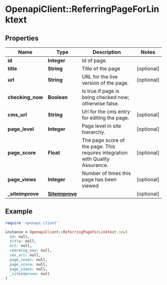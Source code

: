 # OpenapiClient::ReferringPageForLinktext

## Properties

| Name | Type | Description | Notes |
| ---- | ---- | ----------- | ----- |
| **id** | **Integer** | Id of page. |  |
| **title** | **String** | Title of the page | [optional] |
| **url** | **String** | URL for the live version of the page. | [optional] |
| **checking_now** | **Boolean** | Is true if page is being checked now; otherwise false. |  |
| **cms_url** | **String** | Url for the cms entry for editing the page. | [optional] |
| **page_level** | **Integer** | Page level in site hierarchy. | [optional] |
| **page_score** | **Float** | The page score of the page. This requires integration with Quality Assurance. | [optional] |
| **page_views** | **Integer** | Number of times this page has been viewed | [optional] |
| **_siteimprove** | [**Siteimprove**](Siteimprove.md) |  | [optional] |

## Example

```ruby
require 'openapi_client'

instance = OpenapiClient::ReferringPageForLinktext.new(
  id: null,
  title: null,
  url: null,
  checking_now: null,
  cms_url: null,
  page_level: null,
  page_score: null,
  page_views: null,
  _siteimprove: null
)
```

